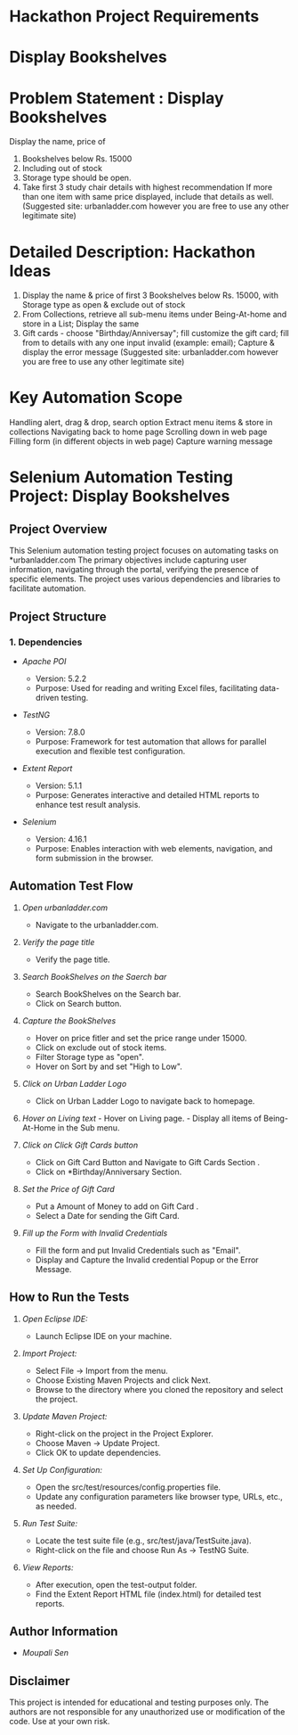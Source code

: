 # Hackathon Project Requirements

# Display Bookshelves

# Problem Statement : Display Bookshelves

Display the name, price of
1. Bookshelves below Rs. 15000 
2. Including out of stock
3. Storage type should be open.
3. Take first 3 study chair details with highest recommendation
If more than one item with same price displayed, include that details as well.
(Suggested site: urbanladder.com  however you are free to use any other legitimate site)

# Detailed Description: Hackathon Ideas

1. Display the name & price of first 3 Bookshelves below Rs. 15000, with Storage type as open & exclude out of stock
2. From Collections, retrieve all sub-menu items under Being-At-home and store in a List; Display the same
3. Gift cards - choose "Birthday/Anniversay"; fill customize the gift card; fill from to details with any one input invalid (example: email); Capture & display the error message
(Suggested site: urbanladder.com  however you are free to use any other legitimate site)

# Key Automation Scope

Handling alert, drag & drop, search option
Extract menu items & store in collections
Navigating back to home page
Scrolling down in web page
Filling form (in different objects in web page)
Capture warning message

# Selenium Automation Testing Project: Display Bookshelves
 
## Project Overview
This Selenium automation testing project focuses on automating tasks on *urbanladder.com
The primary objectives include capturing user information, navigating through the portal, verifying the presence of specific elements. 
The project uses various dependencies and libraries to facilitate automation.


## Project Structure

 
### 1. Dependencies
 
- *Apache POI*
  - Version: 5.2.2
  - Purpose: Used for reading and writing Excel files, facilitating data-driven testing.
 
- *TestNG*
  - Version: 7.8.0
  - Purpose: Framework for test automation that allows for parallel execution and flexible test configuration.
 
- *Extent Report*
  - Version: 5.1.1
  - Purpose: Generates interactive and detailed HTML reports to enhance test result analysis.
 
- *Selenium*
  - Version: 4.16.1
  - Purpose: Enables interaction with web elements, navigation, and form submission in the browser.
 
 
## Automation Test Flow
 
1. *Open urbanladder.com*
   - Navigate to the urbanladder.com.
 
2. *Verify the page title*
   - Verify the page title.
 
3. *Search BookShelves on the Saerch bar*
   - Search BookShelves on the Search bar.
   - Click on Search button.
 
4. *Capture the BookShelves*
   - Hover on price fitler and set the price range under 15000.
   - Click on exclude out of stock items.
   - Filter Storage type as "open".
   - Hover on Sort by and set "High to Low".
   
6. *Click on Urban Ladder Logo*
   - Click on Urban Ladder Logo to navigate back to homepage.
 
5. *Hover on Living text*
	   - Hover on Living page.
	   - Display all items of Being-At-Home in the Sub menu.
 
6. *Click on Click Gift Cards button*
   - Click on Gift Card Button and Navigate to Gift Cards Section .
   - Click on *Birthday/Anniversary Section.
 
7. *Set the Price of Gift Card*
   - Put a Amount of Money to add on Gift Card .
   - Select a Date for sending the Gift Card.
 
8. *Fill up the Form with Invalid Credentials*
   - Fill the form and put Invalid Credentials such as "Email".
   - Display and Capture the Invalid credential Popup or the Error Message.
 
## How to Run the Tests
 
1. *Open Eclipse IDE:*
   - Launch Eclipse IDE on your machine.
 
2. *Import Project:*
   - Select File -> Import from the menu.
   - Choose Existing Maven Projects and click Next.
   - Browse to the directory where you cloned the repository and select the project.
 
3. *Update Maven Project:*
   - Right-click on the project in the Project Explorer.
   - Choose Maven -> Update Project.
   - Click OK to update dependencies.
 
4. *Set Up Configuration:*
   - Open the src/test/resources/config.properties file.
   - Update any configuration parameters like browser type, URLs, etc., as needed.
 
5. *Run Test Suite:*
   - Locate the test suite file (e.g., src/test/java/TestSuite.java).
   - Right-click on the file and choose Run As -> TestNG Suite.
 
6. *View Reports:*
   - After execution, open the test-output folder.
   - Find the Extent Report HTML file (index.html) for detailed test reports.
 
## Author Information
 
- *Moupali Sen*
 
## Disclaimer
 
This project is intended for educational and testing purposes only. The authors are not responsible for any unauthorized use or modification of the code. Use at your own risk.